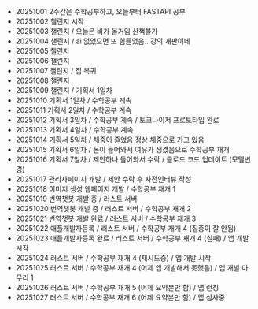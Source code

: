 - 20251001 2주간은 수학공부하고, 오늘부터 FASTAPI 공부
- 20251002 챌린지 시작
- 20251003 챌린지 / 오늘은 비가 올거임 산책불가
- 20251004 챌린지 / ai 없었으면 또 힘들었음.. 강의 개판이네
- 20251005 챌린지 
- 20251006 챌린지 
- 20251007 챌린지 / 집 복귀
- 20251008 챌린지 
- 20251009 챌린지 / 기획서 1일차
- 20251010 기획서 1일차 / 수학공부 계속
- 20251011 기획서 2일차 / 수학공부 계속
- 20251012 기획서 3일차 / 수학공부 계속 / 토크나이저 프로토타입 완료
- 20251013 기획서 4일차 / 수학공부 계속 
- 20251014 기획서 5일차 / 체중이 줄었음 정상 체중으로 가고 있음
- 20251015 기획서 6일차 / 돈이 들어와서 여유가 생겼음으로 수학공부 재개
- 20251016 기획서 7일차 / 제안하나 들어와서 수락 / 클로드 코드 업데이트 (모델변경)
- 20251017 관리자페이지 개발  / 제안 수락 후 사전인터뷰 작성
- 20251018 이미지 생성 웹페이지 개발 / 수학공부 재개 1
- 20251019 번역챗봇 개발 중 / 러스트 서버 
- 20251020 번역챗봇 개발 중 / 러스트 서버 / 수학공부 재개 2
- 20251021 번역챗봇 개발 완료 / 러스트 서버 / 수학공부 재개 3
- 20251022 애플개발자등록 / 러스트 서버 / 수학공부 재개 4 (집중이 잘 안됨)
- 20251023 애플개발자등록 완료 / 러스트 서버 / 수학공부 재개 4 (실패) / 앱 개발 시작
- 20251024 러스트 서버 / 수학공부 재개 4 (재시도중) / 앱 개발 시작
- 20251025 러스트 서버 / 수학공부 재개 4 (어제 앱 개발해서 못했음) / 앱 개발 마무리 1
- 20251026 러스트 서버 / 수학공부 재개 5 (어제 요약본만 함) / 앱 런칭
- 20251027 러스트 서버 / 수학공부 재개 6 (어제 요약본만 함) / 앱 심사중